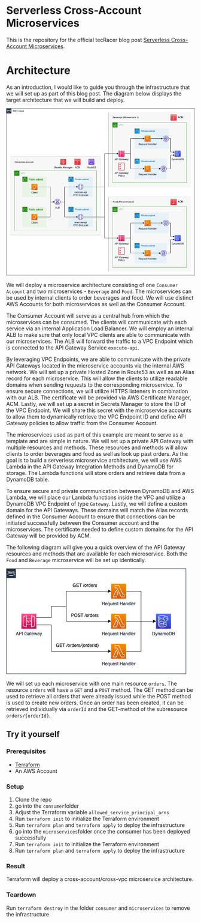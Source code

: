 # Serverless Cross-Account Microservices

This is the repository for the official tecRacer blog post [Serverless Cross-Account Microservices](https://www.tecracer.com/blog/2023/06/serverless-cross-account-microservices.html).

# Architecture

As an introduction, I would like to guide you through the infrastructure that we will set up as part of this blog post. The diagram below displays the target architecture that we will build and deploy.

![Architecture](media/architecture.png)

We will deploy a microservice architecture consisting of one `Consumer Account` and two microservices - `Beverage` and `Food`. The microservices can be used by internal clients to order beverages and food. We will use distinct AWS Accounts for both microservices as well as the Consumer Account.

The Consumer Account will serve as a central hub from which the microservices can be consumed. The clients will communicate with each service via an internal Application Load Balancer. We will employ an internal ALB to make sure that only local VPC clients are able to communicate with our microservices. The ALB will forward the traffic to a VPC Endpoint which is connected to the API Gateway Service `execute-api`.

By leveraging VPC Endpoints, we are able to communicate with the private API Gateways located in the microservice accounts via the internal AWS network. We will set up a private Hosted Zone in Route53 as well as an Alias record for each microservice. This will allow the clients to utilize readable domains when sending requests to the corresponding microservice. To ensure secure connections, we will utilize HTTPS listeners in combination with our ALB. The certificate will be provided via AWS Certificate Manager, ACM. Lastly, we will set up a secret in Secrets Manager to store the ID of the VPC Endpoint. We will share this secret with the microservice accounts to allow them to dynamically retrieve the VPC Endpoint ID and define API Gateway policies to allow traffic from the Consumer Account.

The microservices used as part of this example are meant to serve as a template and are simple in nature. We will set up a private API Gateway with multiple resources and methods. These resources and methods will allow clients to order beverages and food as well as look up past orders. As the goal is to build a serverless microservice architecture, we will use AWS Lambda in the API Gateway Integration Methods and DynamoDB for storage. The Lambda functions will store orders and retrieve data from a DynamoDB table.

To ensure secure and private communication between DynamoDB and AWS Lambda, we will place our Lambda functions inside the VPC and utilize a DynamoDB VPC Endpoint of type `Gateway`. Lastly, we will define a custom domain for the API Gateways. These domains will match the Alias records defined in the Consumer Account to ensure that connections can be initiated successfully between the Consumer account and the microservices. The certificate needed to define custom domains for the API Gateway will be provided by ACM.

The following diagram will give you a quick overview of the API Gateway resources and methods that are available for each microservice. Both the `Food` and `Beverage` microservice will be set up identically.

![Microservice Workflow](media/microservice-template.png)

We will set up each microservice with one main resource `orders`. The resource `orders` will have a `GET` and a `POST` method. The GET method can be used to retrieve all orders that were already issued while the POST method is used to create new orders. Once an order has been created, it can be retrieved individually via `orderId` and the GET-method of the subresource `orders/{orderId}`.

## Try it yourself

### Prerequisites

- [Terraform](https://developer.hashicorp.com/terraform/downloads)
- An AWS Account

### Setup

1. Clone the repo
2. go into the `consumer`folder
3. Adjust the Terraform variable `allowed_service_principal_arns`
4. Run `terraform init` to initialize the Terraform environment
5. Run `terraform plan` and `terraform apply` to deploy the infrastructure
6. go into the `microservices`folder once the consumer has been deployed successfully
7. Run `terraform init` to initialize the Terraform environment
8. Run `terraform plan` and `terraform apply` to deploy the infrastructure

### Result

Terraform will deploy a cross-account/cross-vpc microservice architecture.

### Teardown

Run `terraform destroy` in the folder `consumer` and `microservices` to remove the infrastructure
